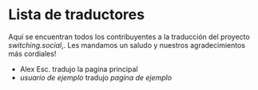 # Lista de traductores

Aquí se encuentran todos los contribuyentes a la traducción del proyecto *switching.social*,. Les mandamos un saludo y nuestros agradecimientos más cordiales!

* Alex Esc. tradujo la pagina principal
* *usuario de ejemplo* tradujo *pagina de ejemplo*


